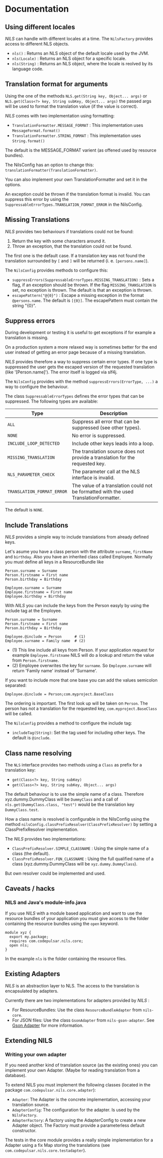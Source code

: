 # Documentation

## Using different locales

_NILS_ can handle with different locales at a time. The `NilsFactory` provides access to different NLS objects.

* `nls()` : Returns an NLS object of the default locale used by the JVM.
* `nls(Locale)` : Returns an NLS object for a specific locale.
* `nls(String)` : Returns an NLS object, where the locale is reolved by its language code.

## Translation format for arguments

Using the one of the methods `NLS.get(String key, Object... args)` or `NLS.get(Class<?> key, String subKey, Object... args)` the passed args will be used to format the translation value (if the value is correct).

_NILS_ comes with two implementation using formatting: 

* `TranslationFormatter.MESSAGE_FORMAT` : This implementation uses `MessageFormat.format()`
* `TranslationFormatter.STRING_FORMAT` : This implementation uses `String.format()`

The default is the MESSAGE_FORMAT varient (as offened used by resource bundles).

The NilsConfig has an option to change this: `translationFormatter(TranslationFormatter)`.

You can also implement your own TranslationFormatter and set it in the options.

An exception could be thrown if the translation format is invalid. You can suppress this error by using the `SuppressableErrorTypes.TRANSLATION_FORMAT_ERROR` in the NilsConfig. 

## Missing Translations

_NILS_ provides two behaviours if translations could not be found:

1. Return the key with some characters around it.
2. Throw an exception, that the translation could not be found.

The first one is the default case. If a translation key was not found the translation surrounded by `[` and `]` will be returned (i. e. `[persons.name]`).

The `NilsConfig` provides methods to configure this: 

* `suppressErrors(SuppressableErrorTypes.MISSING_TRANSLATION)` : Sets a flag, if an exception should be thrown. If the flag `MISSING_TRANSLATION` is set, no exception is thrown. The default is that an exception is thrown.
* `escapePattern("@{0}")` : Escape a missing exception in the format `@persons.name`. The default is `[{0}]`. The escapePattern must contain the string "{0}". 

## Suppress errors

During development or testing it is useful to get exceptions if for example a translation is missing.

On a production system a more relaxed way is sometimes better for the end user instead of getting an
error page because of a missing translation.


_NILS_ provides therefore a way to suppress certain error types. If one type is suppressed the user gets the escaped version of the requested translation (like '[Person.name]'). The error itself is logged via slf4j.

The `NilsConfig` provides with the method `suppressErrors(ErrorType, ...)` a way to configure the behaviour.

The class `SuppressableErrorTypes` defines the error types that can be suppressed. The following types are available:


| Type                    | Description
| ----------------------- | --------------------
| `ALL`                   | Suppress all error that can be suppressed (see other types).
| `NONE`                  | No error is suppressed.
| `INCLUDE_LOOP_DETECTED` | Include other keys leads into a loop.
| `MISSING_TRANSLATION`   | The translation source does not provide a translation for the requested key.
| `NLS_PARAMETER_CHECK`   |  The parameter call at the NLS interface is invalid.
| `TRANSLATION_FORMAT_ERROR` | The value of a translation could not be formatted with the used TranslationFormatter.
 
The default is `NONE`.

## Include Translations

_NILS_ provides a simple way to include translations from already defined keys.

Let's asume you have a class person with the attribute `surname`, `firstName` and `birthday`. Also you have an inherited class called Employee.
Normally you must define all keys in a ResourceBundle like

```
Person.surname = Surname
Person.firstname = First name
Person.birthday = Birthday

Employee.surname = Surname
Employee.firstname = First name
Employee.birthday = Birthday
```

With _NILS_ you can include the keys from the Person easyly by using the include tag at the Employee.

```
Person.surname = Surname
Person.firstname = First name
Person.birthday = Birthday

Employee.@include = Person      # (1)
Employee.surname = Family name  # (2)
```

* (1) This line include all keys from Person. If your application request for example `Employee.firstname` NILS will do a lookup and return the value from `Person.firstname`.
* (2) Employee overwrites the key for `surname`. So `Employee.surname` will return 'Family name' instead of 'Surname'.

If you want to include more that one base you can add the values semicolon separated:

```
Employee.@include = Person;com.myproject.BaseClass
```

The ordering is important. The first look up will be taken on `Person`. The person has not a translation for the requested key, `com.myproject.BaseClass` will be called.

The `NilsConfig` provides a method to configure the include tag:

* `includeTag(String)`: Set the tag used for including other keys. The default is `@include`.

## Class name resolving

The `NLS` interface provides two methods using a `Class` as prefix for a translation key:

* `get(Class<?> key, String subKey)`
* `get(Class<?> key, String subKey, Object... args)` 

The default behaviour is to use the simple name of a class. Therefore xyz.dummy.DummyClass will be `DummyClass` and a call of `nls.get(DummyClass.class, "test")` would be the translation key `DummyClass.test`.

How a class name is resolved is configurable in the NilsConfig using the method `nilsConfig.classPrefixResolver(ClassPrefixResolver)` by setting a ClassPrefixResolver implementation.

The _NILS_ provides two implementations:

* `ClassPrefixResolver.SIMPLE_CLASSNAME` : Using the simple name of a class (the default).
* `ClassPrefixResolver.FQN_CLASSNAME` : Using the full qualified name of a class (xyz.dummy.DummyClass will be `xyz.dummy.DummyClass`).

But own resolver could be implemented and used.

## Caveats / hacks

### NILS and Java's module-info.java

If you use _NILS_ with a module based application and want to use the resource bundles of your application you must give access to the folder containing the resource bundles using the `open` keyword.

```
module xyz {
  export my.package;
  requires com.codepulsar.nils.core;
  open nls;
}
```

In the example `nls` is the folder containing the resource files.

## Existing Adapters

_NILS_ is an abstraction layer to NLS. The access to the translation is encapsulated by adapters.

Currently there are two implementations for adapters provided by _NILS_ :

* For ResourceBundles: Use the class `ResourceBundleAdapter` from `nils-core`.
* For JSON files: Use the class `GsonAdapter` from `nils-gson-adapter`. See [Gson Adapter](gson-adapter.md) for more information.

## Extending NILS

### Writing your own adapter

If you need another kind of translation source (as the existing ones) you can implement your own Adapter. (Maybe for reading translation from a database).

To extend NILS you must implement the following classes (located in the package `com.codepulsar.nils.core.adapter`):

* `Adapter`: The Adapter is the concrete implementation, accessing your translation source. 
* `AdapterConfig`: The configuration for the adapter. Is used by the `NilsFactory`.
* `AdapterFactory`: A factory using the AdapterConfig to create a new Adapter object. The Factory must provide a parameterless default constructor.

The tests in the core module provides a really simple implementation for a Adapter using a fix Map storing the translations (see `com.codepulsar.nils.core.testadapter`).
